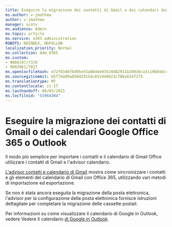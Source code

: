 ```yaml
---
title: Eseguire la migrazione dei contatti di Gmail o dei calendari Google Office 365 o Outlook
ms.author: v-jmathew
author: v-jmathew
manager: scotv
ms.audience: Admin
ms.topic: article
ms.service: o365-administration
ROBOTS: NOINDEX, NOFOLLOW
localization_priority: Normal
ms.collection: Adm_O365
ms.custom:
- 9004197/7378
- 9003961/7017
ms.openlocfilehash: e72fd346f8d05e55a0844e03524d82931b20016ca3c19684dc4cd12f3df621a3
ms.sourcegitcommit: b5f7da89a650d2915dc652449623c78be6247175
ms.translationtype: MT
ms.contentlocale: it-IT
ms.lasthandoff: 08/05/2021
ms.locfileid: "53964304"
---
```

# <a name="migrate-gmail-contacts-or-google-calendars-to-office-365-or-outlook"></a>Eseguire la migrazione dei contatti di Gmail o dei calendari Google Office 365 o Outlook

Il modo più semplice per importare i contatti e il calendario di Gmail Office utilizzare i contatti di Gmail e l'advisor calendario.

[L'advisor contatti e calendario di Gmail](https://go.microsoft.com/fwlink/?linkid=2134386) mostra come sincronizzare i contatti e gli elementi del calendario di Gmail con Office 365, utilizzando vari metodi di importazione ed esportazione.

Se non è stata ancora eseguita [](https://go.microsoft.com/fwlink/?linkid=2133951) la migrazione della posta elettronica, l'advisor per la configurazione della posta elettronica fornisce istruzioni dettagliate per completare la migrazione delle cassette postali.

Per informazioni su come visualizzare il calendario di Google in Outlook, vedere Vedere Il calendario [di Google in Outlook](https://go.microsoft.com/fwlink/?linkid=2083939).
